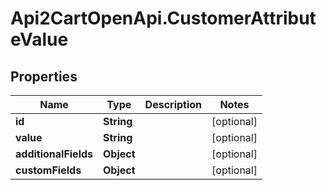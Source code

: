 # Api2CartOpenApi.CustomerAttributeValue

## Properties

Name | Type | Description | Notes
------------ | ------------- | ------------- | -------------
**id** | **String** |  | [optional] 
**value** | **String** |  | [optional] 
**additionalFields** | **Object** |  | [optional] 
**customFields** | **Object** |  | [optional] 


